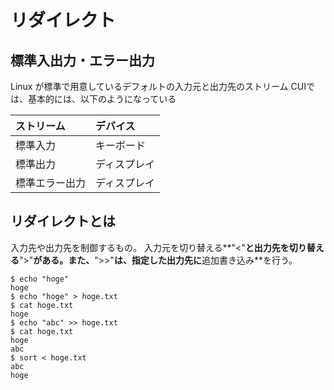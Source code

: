 # リダイレクト

## 標準入出力・エラー出力

Linux が標準で用意しているデフォルトの入力元と出力先のストリーム
CUIでは、基本的には、以下のようになっている

|ストリーム|デバイス|
|:---|:---|
|標準入力|キーボード|
|標準出力|ディスプレイ|
|標準エラー出力|ディスプレイ|

## リダイレクトとは

入力先や出力先を制御するもの。
入力元を切り替える**"<"**と出力先を切り替える**">"**がある。また、**">>"**は、指定した出力先に**追加書き込み**を行う。
```
$ echo "hoge"
hoge
$ echo "hoge" > hoge.txt
$ cat hoge.txt
hoge
$ echo "abc" >> hoge.txt
$ cat hoge.txt
hoge
abc
$ sort < hoge.txt
abc
hoge
```